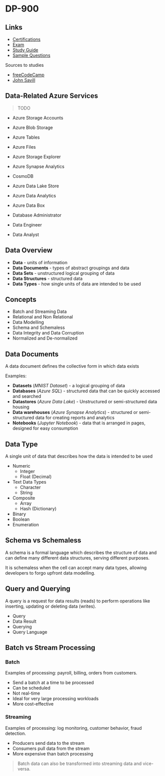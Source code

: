 # DP-900

## Links

* [Certifications](https://learn.microsoft.com/en-us/certifications/azure-data-fundamentals/)
* [Exam](https://learn.microsoft.com/en-us/certifications/exams/dp-900)
* [Study Guide](https://query.prod.cms.rt.microsoft.com/cms/api/am/binary/RE4wsKZ)
* [Sample Questions](https://learn.microsoft.com/en-us/certifications/resources/dp-900-sample-questions)

Sources to studies

* [freeCodeCamp](https://www.youtube.com/watch?v=P3qmqUZJ7l0)
* [John Savill](https://www.youtube.com/watch?v=0gtpasITVnk)

## Data-Related Azure Services

>TODO

* Azure Storage Accounts
* Azure Blob Storage
* Azure Tables
* Azure Files
* Azure Storage Explorer
* Azure Synapse Analytics
* CosmoDB
* Azure Data Lake Store
* Azure Data Analytics
* Azure Data Box

* Database Administrator
* Data Engineer
* Data Analyst



## Data Overview

* **Data** - units of information
* **Data Documents** - types of abstract groupings and data
* **Data Sets** - unstructured logical grouping of data
* **Data Structures** - structured data
* **Data Types** - how single units of data are intended to be used

## Concepts

* Batch and Streaming Data
* Relational and Non Relational
* Data Modelling
* Schema and Schemaless
* Data Integrity and Data Corruption
* Normalized and De-normalized

## Data Documents

A data document defines the collective form in which data exists

Examples:
* **Datasets** (*MNIST Dataset*) - a logical grouping of data
* **Databases** (*Azure SQL*) - structured data that can be quickly accessed and searched
* **Datastores** (*Azure Data Lake*) - Unstructured or semi-structured data housing
* **Data warehouses** (*Azure Synapse Analytics*) - structured or semi-structured data for creating reports and analytics
* **Notebooks** (*Jupyter Notebook*) - data that is arranged in pages, designed for easy consumption

## Data Type

A single unit of data that describes how the data is intended to be used

* Numeric
  * Integer
  * Float (Decimal)
* Text Data Types
  * Character
  * String
* Composite
  * Array
  * Hash (Dictionary)
* Binary
* Boolean
* Enumeration

## Schema vs Schemaless

A schema is a formal language which describes the structure of data and can define many different data structures, serving different purposes.

It is schemaless when the cell can accept many data types, allowing developers to forgo upfront data modelling.

## Query and Querying

A query is a request for data results (reads) to perform operations like inserting, updating or deleting data (writes).

* Query
* Data Result
* Querying
* Query Language

## Batch vs Stream Processing

### Batch

Examples of processing: payroll, billing, orders from customers.

* Send a batch at a time to be processed
* Can be scheduled
* Not real-time
* Ideal for very large processing workloads
* More cost-effective

### Streaming

Examples of processing: log monitoring, customer behavior, fraud detection.

* Producers send data to the stream
* Consumers pull data from the stream
* More expensive than batch processing

>Batch data can also be transformed into streaming data and vice-versa.
